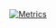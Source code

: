 <div align="center">
   <a href="#!"><img alt="Metrics" src="https://raw.githubusercontent.com/C10udburst/C10udburst/master/github-metrics.svg"></a>
</div>
